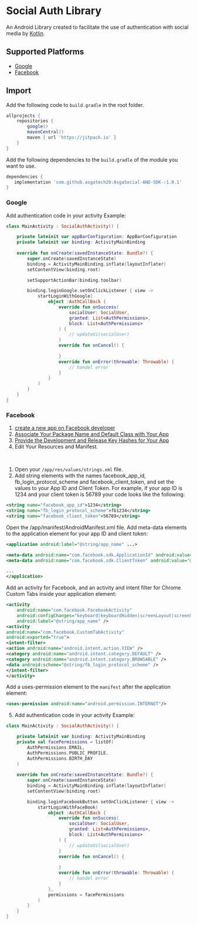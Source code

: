 # Social Auth Library

An Android Library created to facilitate the use of authentication with social media by [Kotlin](http://kotlinlang.org/).

## Supported Platforms

* [Google](https://developers.google.com/identity/sign-in/android/sign-in)
* [Facebook](https://developers.facebook.com/docs/facebook-login/android/)

## Import

Add the following code to `build.gradle` in the root folder.

```groovy
allprojects {
    repositories {
        google()
        mavenCentral()
        maven { url 'https://jitpack.io' }
    }
}
```

Add the following dependencies to the `build.gradle` of the module you want to use.

```groovy
dependencies {
   implementation 'com.github.asgatech20:AsgaSocial-AND-SDK-:1.0.1'
}
```
### Google
Add authentication code in your activity
Example:
```kotlin
class MainActivity : SocialAuthActivity() {

    private lateinit var appBarConfiguration: AppBarConfiguration
    private lateinit var binding: ActivityMainBinding
    
    override fun onCreate(savedInstanceState: Bundle?) {
        super.onCreate(savedInstanceState)
        binding = ActivityMainBinding.inflate(layoutInflater)
        setContentView(binding.root)

        setSupportActionBar(binding.toolbar)

        binding.loginGoogle.setOnClickListener { view ->
            startLoginWithGoogle(
                object :AuthCallBack {
                    override fun onSuccess(
                        socialUser: SocialUser,
                        granted: List<AuthPermissions>,
                        block: List<AuthPermissions>
                    ) {
                        // updateUi(socialUser)
                    }
                    override fun onCancel() {
                       
                    }
                    override fun onError(throwable: Throwable) {
                        // handel error
                    }
                }
            )
        }
    }
}
```
### Facebook
1. [create a new app on Facebook developer](https://developers.facebook.com/docs/facebook-login/android/#1--select-an-app-or-create-a-new-app)
2. [Associate Your Package Name and Default Class with Your App](https://developers.facebook.com/docs/facebook-login/android/#5--associate-your-package-name-and-default-class-with-your-app)
3. [Provide the Development and Release Key Hashes for Your App](https://developers.facebook.com/docs/facebook-login/android/#6--provide-the-development-and-release-key-hashes-for-your-app)
4. Edit Your Resources and Manifest.
</br >


1. Open your `/app/res/values/strings.xml` file.
2. Add string elements with the names facebook_app_id, fb_login_protocol_scheme and facebook_client_token, and set the values to your App ID and Client Token. For example, if your app ID is 1234 and your client token is 56789 your code looks like the following:
```xml
<string name="facebook_app_id">1234</string>
<string name="fb_login_protocol_scheme">fb1234</string>
<string name="facebook_client_token">56789</string>
```

Open the /app/manifest/AndroidManifest.xml file.
Add meta-data elements to the application element for your app ID and client token:
```xml
<application android:label="@string/app_name" ...>

<meta-data android:name="com.facebook.sdk.ApplicationId" android:value="@string/facebook_app_id"/>
<meta-data android:name="com.facebook.sdk.ClientToken" android:value="@string/facebook_client_token"/>

...
</application>
```
Add an activity for Facebook, and an activity and intent filter for Chrome Custom Tabs inside your application element:

```xml
<activity 
    android:name="com.facebook.FacebookActivity"
    android:configChanges="keyboard|keyboardHidden|screenLayout|screenSize|orientation"
    android:label="@string/app_name" />
<activity
android:name="com.facebook.CustomTabActivity"
android:exported="true">
<intent-filter>
<action android:name="android.intent.action.VIEW" />
<category android:name="android.intent.category.DEFAULT" />
<category android:name="android.intent.category.BROWSABLE" />
<data android:scheme="@string/fb_login_protocol_scheme" />
</intent-filter>
</activity>
```
Add a uses-permission element to the `manifest` after the application element:
```xml
<uses-permission android:name="android.permission.INTERNET"/>
```
5. Add authentication code in your activity
   Example:
```kotlin
class MainActivity : SocialAuthActivity() {

    private lateinit var binding: ActivityMainBinding
    private val facePermissions = listOf(
        AuthPermissions.EMAIL,
        AuthPermissions.PUBLIC_PROFILE,
        AuthPermissions.BIRTH_DAY
    )
    
    override fun onCreate(savedInstanceState: Bundle?) {
        super.onCreate(savedInstanceState)
        binding = ActivityMainBinding.inflate(layoutInflater)
        setContentView(binding.root)

        binding.loginFacebookButton.setOnClickListener { view ->
            startLoginWithFaceBook(
                object :AuthCallBack {
                    override fun onSuccess(
                        socialUser: SocialUser,
                        granted: List<AuthPermissions>,
                        block: List<AuthPermissions>
                    ) {
                        // updateUi(socialUser)
                    }
                    override fun onCancel() {
                       
                    }
                    override fun onError(throwable: Throwable) {
                        // handel error
                    }
                },
                permissions = facePermissions
            )
        }
    }
}
```




